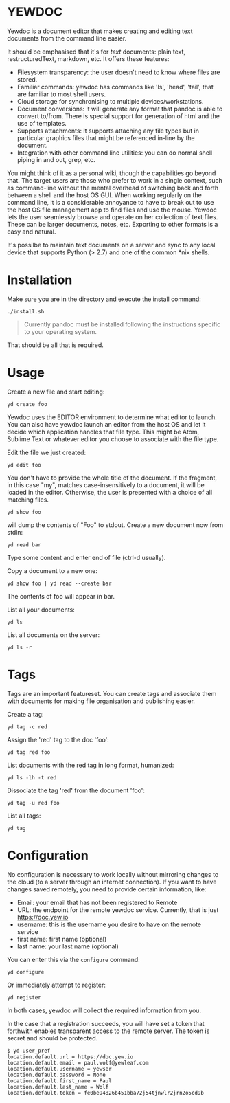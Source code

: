 YEWDOC
======

Yewdoc is a document editor that makes creating and editing text
documents from the command line easier.

It should be emphasised that it's for *text* documents: plain text,
restructuredText, markdown, etc. It offers these features:

* Filesystem transparency: the user doesn't need to know where files
  are stored.
* Familiar commands: yewdoc has commands like 'ls', 'head', 'tail',
  that are familiar to most shell users.
* Cloud storage for synchronising to multiple devices/workstations. 
* Document conversions: it will generate any format that pandoc is
  able to convert to/from. There is special support for generation of
  html and the use of templates.
* Supports attachments: it supports attaching any file types but in
  particular graphics files that might be referenced in-line by the
  document.
* Integration with other command line utilities: you can do normal
  shell piping in and out, grep, etc.
 
You might think of it as a personal wiki, though the capabilities go
beyond that. The target users are those who prefer to work in a single
context, such as command-line without the mental overhead of switching
back and forth between a shell and the host OS GUI. When working
regularly on the command line, it is a considerable annoyance to have
to break out to use the host OS file management app to find files and
use the mouse. Yewdoc lets the user seamlessly browse and operate on
her collection of text files. These can be larger documents, notes,
etc. Exporting to other formats is a easy and natural.

It's possilbe to maintain text documents on a server and sync to any
local device that supports Python (> 2.7) and one of the common *nix
shells.

Installation
============

Make sure you are in the directory and execute the install command:

    ./install.sh

> Currently pandoc must be installed following the instructions specific
> to your operating system.

That should be all that is required. 

Usage
=====

Create a new file and start editing: 

    yd create foo

Yewdoc uses the EDITOR environment to determine what editor to
launch. You can also have yewdoc launch an editor from the host OS and
let it decide which application handles that file type. This might be
Atom, Sublime Text or whatever editor you choose to associate with the
file type.

Edit the file we just created:

    yd edit foo

You don't have to provide the whole title of the document. If the
fragment, in this case "my", matches case-insensitively to a document,
it will be loaded in the editor. Otherwise, the user is presented with
a choice of all matching files.

    yd show foo

will dump the contents of "Foo" to stdout. Create a new document now from stdin:

    yd read bar

Type some content and enter end of file (ctrl-d usually). 

Copy a document to a new one: 

    yd show foo | yd read --create bar

The contents of foo will appear in bar. 

List all your documents: 

    yd ls

List all documents on the server:

    yd ls -r

Tags
====

Tags are an important featureset. You can create tags and
associate them with documents for making file organisation and
publishing easier.

Create a tag:

    yd tag -c red

Assign the 'red' tag to the doc 'foo':

    yd tag red foo

List documents with the red tag in long format, humanized:

    yd ls -lh -t red

Dissociate the tag 'red' from the document 'foo':

    yd tag -u red foo

List all tags:

    yd tag

Configuration
=============

No configuration is necessary to work locally without mirroring changes to the cloud (to a server through an internet connection). If you want to have changes saved remotely, you need to provide certain information, like:

* Email: your email that has not been registered to Remote
* URL: the endpoint for the remote yewdoc service. Currently, that is just https://doc.yew.io
* username: this is the username you desire to have on the remote service
* first name: first name (optional)
* last name: your last name (optional)

You can enter this via the `configure` command: 

    yd configure

Or immediately attempt to register: 

    yd register

In both cases, yewdoc will collect the required information from you. 

In the case that a registration succeeds, you will have set a token that forthwith enables transparent access to the remote server. The token is secret and should be protected. 

```
$ yd user_pref
location.default.url = https://doc.yew.io
location.default.email = paul.wolf@yewleaf.com
location.default.username = yewser
location.default.password = None
location.default.first_name = Paul
location.default.last_name = Wolf
location.default.token = fe0be94826b451bba72j54tjnwlr2jrn2o5cd9b
```

